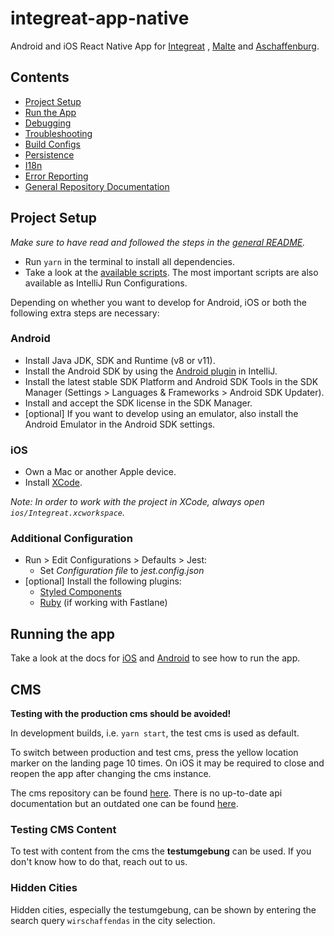 # integreat-app-native

Android and iOS React Native App for [Integreat](https://integreat-app.de)
, [Malte](https://www.malteser-werke.de/malte-app.html) and [Aschaffenburg](https://aschaffenburg.app).

## Contents

- [Project Setup](#project-setup)
- [Run the App](#running-the-app)
- [Debugging](docs/debugging.md)
- [Troubleshooting](docs/troubleshooting.md)
- [Build Configs](docs/build-configs.md)
- [Persistence](docs/persistence.md)
- [I18n](docs/i18n.md)
- [Error Reporting](docs/error-reporting.md)
- [General Repository Documentation](../README.md)

## Project Setup

_Make sure to have read and followed the steps in the [general README](../README.md#project-setup)._

- Run `yarn` in the terminal to install all dependencies.
- Take a look at the [available scripts](package.json). The most important scripts are also available as IntelliJ Run
  Configurations.

Depending on whether you want to develop for Android, iOS or both the following extra steps are necessary:

### Android

- Install Java JDK, SDK and Runtime (v8 or v11).
- Install the Android SDK by using
  the [Android plugin](https://plugins.jetbrains.com/plugin/22989-android) in IntelliJ.
- Install the latest stable SDK Platform and Android SDK Tools in the SDK Manager (Settings > Languages & Frameworks > Android SDK Updater).
- Install and accept the SDK license in the SDK Manager.
- [optional] If you want to develop using an emulator, also install the Android Emulator in the Android SDK settings.

### iOS

- Own a Mac or another Apple device.
- Install [XCode](https://developer.apple.com/xcode/).

_Note: In order to work with the project in XCode, always open `ios/Integreat.xcworkspace`._

### Additional Configuration

- Run > Edit Configurations > Defaults > Jest:
  - Set _Configuration file_ to _jest.config.json_
- [optional] Install the following plugins:
  - [Styled Components](https://plugins.jetbrains.com/plugin/9997-styled-components--styled-jsx/)
  - [Ruby](https://plugins.jetbrains.com/plugin/1293-ruby) (if working with Fastlane)

## Running the app

Take a look at the docs for [iOS](docs/manual-builds.md#ios) and [Android](docs/manual-builds.md#android) to see how to
run the app.

## CMS

**Testing with the production cms should be avoided!**

In development builds, i.e. `yarn start`, the test cms is used as default.

To switch between production and test cms, press the yellow location marker on the landing page 10 times.
On iOS it may be required to close and reopen the app after changing the cms instance.

The cms repository can be found [here](https://github.com/digitalfabrik/integreat-cms).
There is no up-to-date api documentation but an outdated one can be found [here](https://github.com/Integreat/cms/wiki/REST-APIv3-Documentation).

### Testing CMS Content

To test with content from the cms the **testumgebung** can be used. If you don't know how to do that, reach out to us.

### Hidden Cities

Hidden cities, especially the testumgebung, can be shown by entering the search query `wirschaffendas` in the city selection.
